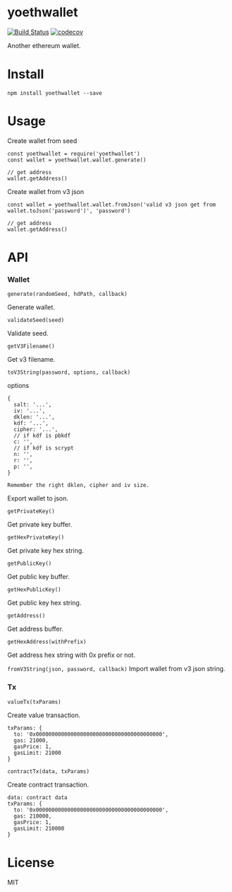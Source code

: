 # yoethwallet
[![Build Status](https://travis-ci.org/sc0Vu/yoethwallet.svg?branch=master)](https://travis-ci.org/sc0Vu/yoethwallet)
[![codecov](https://codecov.io/gh/sc0Vu/yoethwallet/branch/master/graph/badge.svg)](https://codecov.io/gh/sc0Vu/yoethwallet)

Another ethereum wallet.

# Install

```
npm install yoethwallet --save
```

# Usage

Create wallet from seed

```
const yoethwallet = require('yoethwallet')
const wallet = yoethwallet.wallet.generate()

// get address
wallet.getAddress()
```

Create wallet from v3 json

```
const wallet = yoethwallet.wallet.fromJson('valid v3 json get from wallet.toJson('password')', 'password')

// get address
wallet.getAddress()
```

# API

### Wallet

`generate(randomSeed, hdPath, callback)`

Generate wallet.

`validateSeed(seed)`

Validate seed.

`getV3Filename()`

Get v3 filename.

`toV3String(password, options, callback)`

options
```
{
  salt: '...',
  iv: '...',
  dklen: '...',
  kdf: '...',
  cipher: '...',
  // if kdf is pbkdf
  c: '',
  // if kdf is scrypt
  n: '',
  r: '',
  p: '',
}

Remember the right dklen, cipher and iv size.
```

Export wallet to json.

`getPrivateKey()`

Get private key buffer.

`getHexPrivateKey()`

Get private key hex string.

`getPublicKey()`

Get public key buffer.

`getHexPublicKey()`

Get public key hex string.

`getAddress()`

Get address buffer.

`getHexAddress(withPrefix)`

Get address hex string with 0x prefix or not.

`fromV3String(json, password, callback)`
Import wallet from v3 json string.

### Tx

`valueTx(txParams)`

Create value transaction.

```
txParams: {
  to: '0x0000000000000000000000000000000000000000',
  gas: 21000,
  gasPrice: 1,
  gasLimit: 21000
}
```

`contractTx(data, txParams)`

Create contract transaction.

```
data: contract data
txParams: {
  to: '0x0000000000000000000000000000000000000000',
  gas: 210000,
  gasPrice: 1,
  gasLimit: 210000
}
```

# License

MIT
